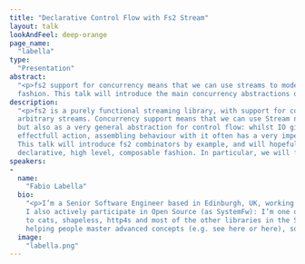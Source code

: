 ```yaml
---
title: "Declarative Control Flow with Fs2 Stream"
layout: talk
lookAndFeel: deep-orange
page_name:
  "labella"
type:
  "Presentation"
abstract:
  "<p>fs2 support for concurrency means that we can use streams to model program flow in a composable, declarative 
  fashion. This talk will introduce the main concurrency abstractions of fs2 through practical examples. </p>"
description:
  "<p>fs2 is a purely functional streaming library, with support for concurrent and nondeterministic merging of 
  arbitrary streams. Concurrency support means that we can use Stream not only to process data in constant memory, 
  but also as a very general abstraction for control flow: whilst IO gives us an excellent model for a single 
  effectfull action, assembling behaviour with it often has a very imperative flavour (pure, but still imperative). 
  This talk will introduce fs2 combinators by example, and will hopefully show how we can model control flow in a 
  declarative, high level, composable fashion. In particular, we will focus on concurrent combinators.</p>"
speakers:
-
  name:
    "Fabio Labella"
  bio:
    "<p>I’m a Senior Software Engineer based in Edinburgh, UK, working in Scala in the financial industry. 
    I also actively participate in Open Source (as SystemFw): I’m one of the maintainers of fs2, and a contributor 
    to cats, shapeless, http4s and most of the other libraries in the Scala FP ecosystem. I have a passion for 
    helping people master advanced concepts (e.g. see here or here), so hit me up on Gitter if you have a question!</p>"
  image:
    "labella.png"
---
```


